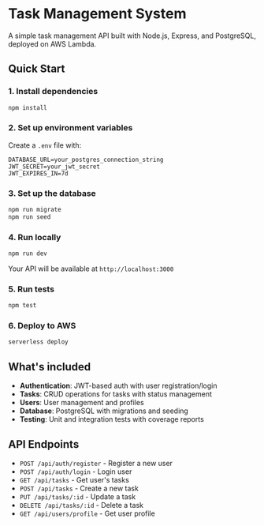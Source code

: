 # Task Management System

A simple task management API built with Node.js, Express, and PostgreSQL, deployed on AWS Lambda.

## Quick Start

### 1. Install dependencies
```bash
npm install
```

### 2. Set up environment variables
Create a `.env` file with:
```
DATABASE_URL=your_postgres_connection_string
JWT_SECRET=your_jwt_secret
JWT_EXPIRES_IN=7d
```

### 3. Set up the database
```bash
npm run migrate
npm run seed
```

### 4. Run locally
```bash
npm run dev
```
Your API will be available at `http://localhost:3000`

### 5. Run tests
```bash
npm test
```

### 6. Deploy to AWS
```bash
serverless deploy
```

## What's included

- **Authentication**: JWT-based auth with user registration/login
- **Tasks**: CRUD operations for tasks with status management
- **Users**: User management and profiles
- **Database**: PostgreSQL with migrations and seeding
- **Testing**: Unit and integration tests with coverage reports

## API Endpoints

- `POST /api/auth/register` - Register a new user
- `POST /api/auth/login` - Login user
- `GET /api/tasks` - Get user's tasks
- `POST /api/tasks` - Create a new task
- `PUT /api/tasks/:id` - Update a task
- `DELETE /api/tasks/:id` - Delete a task
- `GET /api/users/profile` - Get user profile
